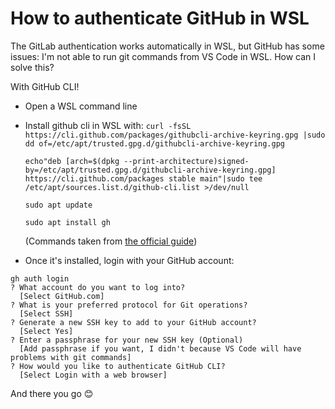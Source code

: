 # How to authenticate GitHub in WSL

The GitLab authentication works automatically in WSL, but GitHub has some issues: I'm not able to run git commands from VS Code in WSL. How can I solve this?

With GitHub CLI!

- Open a WSL command line
- Install github cli in WSL with:
  `curl -fsSL https://cli.github.com/packages/githubcli-archive-keyring.gpg |sudo dd of=/etc/apt/trusted.gpg.d/githubcli-archive-keyring.gpg`

  `echo"deb [arch=$(dpkg --print-architecture)signed-by=/etc/apt/trusted.gpg.d/githubcli-archive-keyring.gpg] https://cli.github.com/packages stable main"|sudo tee /etc/apt/sources.list.d/github-cli.list >/dev/null`

  `sudo apt update`

  `sudo apt install gh`

  (Commands taken from [the official guide](https://github.com/cli/cli/blob/trunk/docs/install_linux.md#debian-ubuntu-linux-raspberry-pi-os-apt))

- Once it's installed, login with your GitHub account:

```
gh auth login
? What account do you want to log into?
  [Select GitHub.com]
? What is your preferred protocol for Git operations?
  [Select SSH]
? Generate a new SSH key to add to your GitHub account?
  [Select Yes]
? Enter a passphrase for your new SSH key (Optional)
  [Add passphrase if you want, I didn't because VS Code will have problems with git commands]
? How would you like to authenticate GitHub CLI?
  [Select Login with a web browser]
```

And there you go 😊
